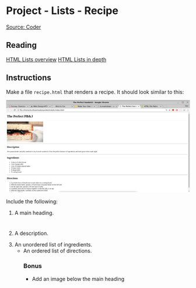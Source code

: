 # Project - Lists - Recipe

[Source: Coder](https://googlecreativelab.github.io/coder-projects/projects/perfect_recipe/)

## Reading

[HTML Lists overview](http://htmldog.com/guides/html/beginner/lists/)
[HTML Lists in depth](https://www.w3schools.com/html/html_lists.asp)

## Instructions

Make a file `recipe.html` that renders a recipe. It should look similar to this:

![screenshot](assets/screenshot.png)

Include the following:

1. A main heading. <h1>
2. A description. <p>
3. An unordered list of ingredients. <ul>
4. An ordered list of directions. <ol>

### Bonus

* Add an image below the main heading <img>
